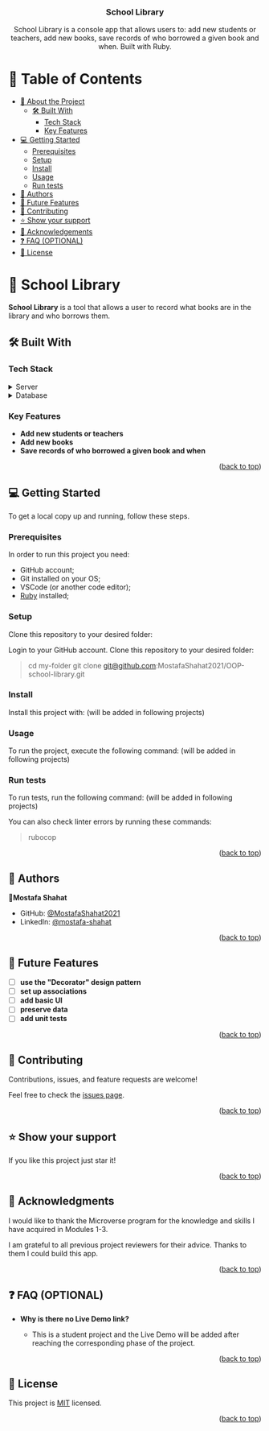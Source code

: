 <h3 align="center"><b>School Library</b></h3>

<p align="center">School Library is a console app that allows users to: add new students or teachers, add new books, save records of who borrowed a given book and when. Built with Ruby.</p>

<a name="readme-top"></a>

# 📗 Table of Contents

- [📖 About the Project](#about-project)
  - [🛠 Built With](#built-with)
    - [Tech Stack](#tech-stack)
    - [Key Features](#key-features)
- [💻 Getting Started](#getting-started)
  - [Prerequisites](#prerequisites)
  - [Setup](#setup)
  - [Install](#install)
  - [Usage](#usage)
  - [Run tests](#run-tests)
- [👥 Authors](#authors)
- [🔭 Future Features](#future-features)
- [🤝 Contributing](#contributing)
- [⭐️ Show your support](#support)
- [🙏 Acknowledgements](#acknowledgements)
- [❓ FAQ (OPTIONAL)](#faq)
- [📝 License](#license)


# 📖 School Library <a name="about-project"></a>

**School Library** is a tool that allows a user to record what books are in the library and who borrows them.

## 🛠 Built With <a name="built-with"></a>

### Tech Stack <a name="tech-stack"></a>

<details>
  <summary>Server</summary>
  <ul>
    <li><a href="https://www.ruby-lang.org/en/">Ruby</a></li>
  </ul>
</details>

<details>
<summary>Database</summary>
  <ul>
    <li><a href="https://www.postgresql.org/">PostgreSQL</a></li>
  </ul>
</details>


### Key Features <a name="key-features"></a>

- **Add new students or teachers**
- **Add new books**
- **Save records of who borrowed a given book and when**

<p align="right">(<a href="#readme-top">back to top</a>)</p>


## 💻 Getting Started <a name="getting-started"></a>

To get a local copy up and running, follow these steps.

### Prerequisites

In order to run this project you need:

- GitHub account;
- Git installed on your OS;
- VSCode (or another code editor);
- [Ruby](https://www.ruby-lang.org/en/documentation/installation/) installed;

### Setup

Clone this repository to your desired folder:

Login to your GitHub account. Clone this repository to your desired folder:

> cd my-folder
> git clone git@github.com:MostafaShahat2021/OOP-school-library.git

### Install

Install this project with:
(will be added in following projects)

### Usage

To run the project, execute the following command:
(will be added in following projects)

### Run tests

To run tests, run the following command:
(will be added in following projects)

You can also check linter errors by running these commands:
> rubocop

<p align="right">(<a href="#readme-top">back to top</a>)</p>


## 👥 Authors <a name="authors"></a>

👤**Mostafa Shahat**

- GitHub: [@MostafaShahat2021](https://github.com/MostafaShahat2021)
- LinkedIn: [@mostafa-shahat](https://www.linkedin.com/in/mostafa-shahat/)

<p align="right">(<a href="#readme-top">back to top</a>)</p>


## 🔭 Future Features <a name="future-features"></a>

- [ ] **use the "Decorator" design pattern**
- [ ] **set up associations**
- [ ] **add basic UI**
- [ ] **preserve data**
- [ ] **add unit tests**

<p align="right">(<a href="#readme-top">back to top</a>)</p>


## 🤝 Contributing <a name="contributing"></a>

Contributions, issues, and feature requests are welcome!

Feel free to check the [issues page](../../issues/).

<p align="right">(<a href="#readme-top">back to top</a>)</p>


## ⭐️ Show your support <a name="support"></a>

If you like this project just star it!

<p align="right">(<a href="#readme-top">back to top</a>)</p>


## 🙏 Acknowledgments <a name="acknowledgements"></a>

I would like to thank the Microverse program for the knowledge and skills I have acquired in Modules 1-3.

I am grateful to all previous project reviewers for their advice. Thanks to them I could build this app.

<p align="right">(<a href="#readme-top">back to top</a>)</p>


## ❓ FAQ (OPTIONAL) <a name="faq"></a>

- **Why is there no Live Demo link?**

  - This is a student project and the Live Demo will be added after reaching the corresponding phase of the project.

<p align="right">(<a href="#readme-top">back to top</a>)</p>


## 📝 License <a name="license"></a>

This project is [MIT](./LICENSE) licensed.

<p align="right">(<a href="#readme-top">back to top</a>)</p>
